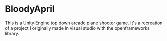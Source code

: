 # BloodyApril
This is a Unity Engine top down arcade plane shooter game. It's a recreation of a project I originally made in visual studio with the openframeworks library.
